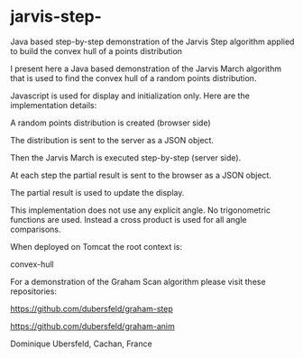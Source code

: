 # jarvis-step-
Java based step-by-step demonstration of the Jarvis Step algorithm applied to build the convex hull of a points distribution

I present here a Java based demonstration of the Jarvis March algorithm that is used to find the convex hull of a random points distribution.

Javascript is used for display and initialization only. Here are the implementation details:

A random points distribution is created (browser side)

The distribution is sent to the server as a JSON object.

Then the Jarvis March is executed step-by-step (server side).

At each step the partial result is sent to the browser as a JSON object.

The partial result is used to update the display.

This implementation does not use any explicit angle. No trigonometric functions are used. Instead a cross product is used for all angle comparisons.

When deployed on Tomcat the root context is:

convex-hull

For a demonstration of the Graham Scan algorithm please visit these repositories:

https://github.com/dubersfeld/graham-step

https://github.com/dubersfeld/graham-anim

Dominique Ubersfeld, Cachan, France
